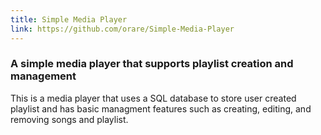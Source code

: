 ```yaml
---
title: Simple Media Player
link: https://github.com/orare/Simple-Media-Player
---
```


### A simple media player that supports playlist creation and management

This is a media player that uses a SQL database to store user created playlist and has basic managment features such as creating, editing, and removing songs and playlist.


